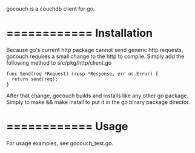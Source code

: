 gocouch is a couchdb client for go. 

============
Installation
============

Because go's current http package cannot send generic http requests, gocouch requires a small change to the http to compile. Simply add the following method to src/pkg/http/client.go

    func Send(req *Request) (resp *Response, err os.Error) {
      return send(req);
    }


After that change, gocouch builds and installs like any other go package. Simply to make && make install to put it in the go binary package director. 

============
Usage
============

For usage examples, see gocouch_test.go. 


